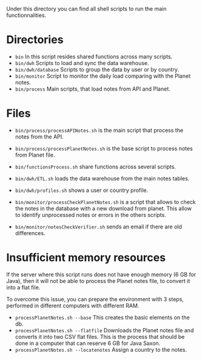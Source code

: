 Under this directory you can find all shell scripts to run the main
functionnalities.

# Directories

* `bin` In this script resides shared functions across many scripts.
* `bin/dwh` Scripts to load and sync the data warehouse.
* `bin/dwh/database` Scripts to group the data by user or by country. 
* `bin/monitor` Script to monitor the daily load comparing with the Planet
notes.
* `bin/process` Main scripts, that load notes from API and Planet.

# Files

* `bin/process/processAPINotes.sh` is the main script that process the notes
  from the API.
* `bin/process/processPlanetNotes.sh` is the base script to process notes from
  Planet file.

* `bin/functionsProcess.sh` share functions across several scripts.

* `bin/dwh/ETL.sh` loads the data warehouse from the main notes tables.
* `bin/dwh/profiles.sh` shows a user or country profile.

* `bin/monitor/processCheckPlanetNotes.sh` is a script that allows to check the
   notes in the database with a new download from planet. This allow to
   identify unprocessed notes or errors in the others scripts.
* `bin/monitor/notesCheckVerifier.sh` sends an email if there are old
  differences.
  
# Insufficient memory resources

If the server where this script runs does not have enough memory (6 GB for
Java), then it will not be able to process the Planet notes file, to convert it
into a flat file.

To overcome this issue, you can prepare the environment with 3 steps, performed
in different computers with different RAM.

* `processPlanetNotes.sh --base` This creates the basic elements on the db.
* `processPlanetNotes.sh --flatfile` Downloads the Planet notes file and
converts it into two CSV flat files. This is the process that should be done in
a computer that can reserve 6 GB for Java Saxon.
* `processPlanetNotes.sh --locatenotes` Assign a country to the notes.
